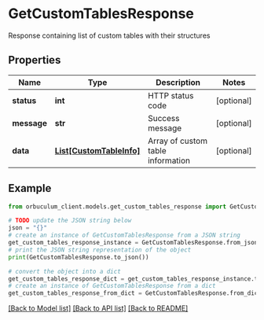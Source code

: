 # GetCustomTablesResponse

Response containing list of custom tables with their structures

## Properties

Name | Type | Description | Notes
------------ | ------------- | ------------- | -------------
**status** | **int** | HTTP status code | [optional] 
**message** | **str** | Success message | [optional] 
**data** | [**List[CustomTableInfo]**](CustomTableInfo.md) | Array of custom table information | [optional] 

## Example

```python
from orbuculum_client.models.get_custom_tables_response import GetCustomTablesResponse

# TODO update the JSON string below
json = "{}"
# create an instance of GetCustomTablesResponse from a JSON string
get_custom_tables_response_instance = GetCustomTablesResponse.from_json(json)
# print the JSON string representation of the object
print(GetCustomTablesResponse.to_json())

# convert the object into a dict
get_custom_tables_response_dict = get_custom_tables_response_instance.to_dict()
# create an instance of GetCustomTablesResponse from a dict
get_custom_tables_response_from_dict = GetCustomTablesResponse.from_dict(get_custom_tables_response_dict)
```
[[Back to Model list]](../README.md#documentation-for-models) [[Back to API list]](../README.md#documentation-for-api-endpoints) [[Back to README]](../README.md)


